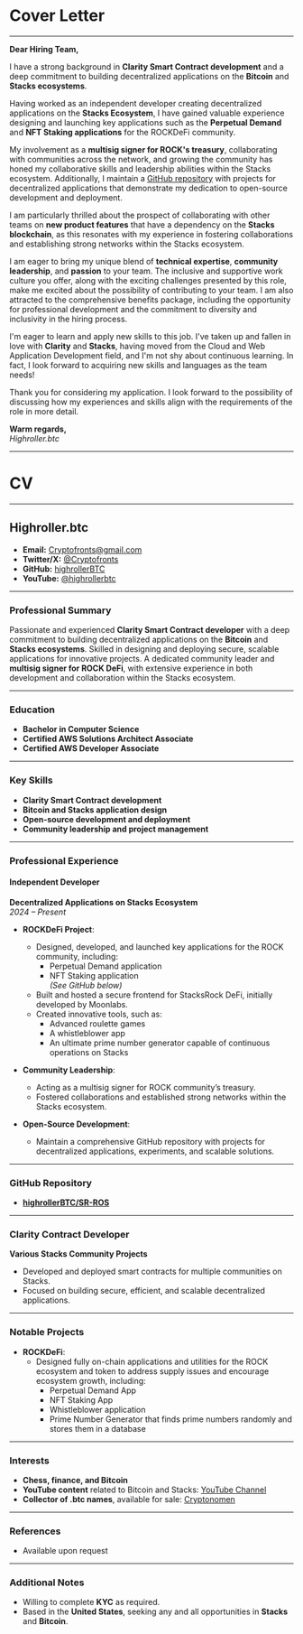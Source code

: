 # **Cover Letter**

---

**Dear Hiring Team,**

I have a strong background in **Clarity Smart Contract development** and a deep commitment to building decentralized applications on the **Bitcoin** and **Stacks ecosystems**.

Having worked as an independent developer creating decentralized applications on the **Stacks Ecosystem**, I have gained valuable experience designing and launching key applications such as the **Perpetual Demand** and **NFT Staking applications** for the ROCKDeFi community.

My involvement as a **multisig signer for ROCK's treasury**, collaborating with communities across the network, and growing the community has honed my collaborative skills and leadership abilities within the Stacks ecosystem. Additionally, I maintain a [GitHub repository](https://github.com/highrollerBTC/SR-ROS) with projects for decentralized applications that demonstrate my dedication to open-source development and deployment.

I am particularly thrilled about the prospect of collaborating with other teams on **new product features** that have a dependency on the **Stacks blockchain**, as this resonates with my experience in fostering collaborations and establishing strong networks within the Stacks ecosystem.

I am eager to bring my unique blend of **technical expertise**, **community leadership**, and **passion** to your team. The inclusive and supportive work culture you offer, along with the exciting challenges presented by this role, make me excited about the possibility of contributing to your team. I am also attracted to the comprehensive benefits package, including the opportunity for professional development and the commitment to diversity and inclusivity in the hiring process.

I'm eager to learn and apply new skills to this job. I've taken up and fallen in love with **Clarity** and **Stacks**, having moved from the Cloud and Web Application Development field, and I'm not shy about continuous learning. In fact, I look forward to acquiring new skills and languages as the team needs!

Thank you for considering my application. I look forward to the possibility of discussing how my experiences and skills align with the requirements of the role in more detail.

**Warm regards,**  
*Highroller.btc*

---

# **CV**

---

## **Highroller.btc**

- **Email:** Cryptofronts@gmail.com  
- **Twitter/X:** [@Cryptofronts](https://twitter.com/Cryptofronts)  
- **GitHub:** [highrollerBTC](https://github.com/highrollerBTC)  
- **YouTube:** [@highrollerbtc](https://www.youtube.com/@highrollerbtc)  

---

### **Professional Summary**

Passionate and experienced **Clarity Smart Contract developer** with a deep commitment to building decentralized applications on the **Bitcoin** and **Stacks ecosystems**. Skilled in designing and deploying secure, scalable applications for innovative projects. A dedicated community leader and **multisig signer for ROCK DeFi**, with extensive experience in both development and collaboration within the Stacks ecosystem.

---

### **Education**

- **Bachelor in Computer Science**  
- **Certified AWS Solutions Architect Associate**  
- **Certified AWS Developer Associate**  

---

### **Key Skills**

- **Clarity Smart Contract development**  
- **Bitcoin and Stacks application design**  
- **Open-source development and deployment**  
- **Community leadership and project management**  

---

### **Professional Experience**

#### **Independent Developer**  
**Decentralized Applications on Stacks Ecosystem**  
*2024 – Present*

- **ROCKDeFi Project**:  
  - Designed, developed, and launched key applications for the ROCK community, including:  
    - Perpetual Demand application  
    - NFT Staking application  
    *(See GitHub below)*  
  - Built and hosted a secure frontend for StacksRock DeFi, initially developed by Moonlabs.  
  - Created innovative tools, such as:  
    - Advanced roulette games  
    - A whistleblower app  
    - An ultimate prime number generator capable of continuous operations on Stacks  

- **Community Leadership**:  
  - Acting as a multisig signer for ROCK community’s treasury.  
  - Fostered collaborations and established strong networks within the Stacks ecosystem.  

- **Open-Source Development**:  
  - Maintain a comprehensive GitHub repository with projects for decentralized applications, experiments, and scalable solutions.  

---

### **GitHub Repository**

- [**highrollerBTC/SR-ROS**](https://github.com/highrollerBTC/SR-ROS)  

---

### **Clarity Contract Developer**  
**Various Stacks Community Projects**  

- Developed and deployed smart contracts for multiple communities on Stacks.  
- Focused on building secure, efficient, and scalable decentralized applications.  

---

### **Notable Projects**

- **ROCKDeFi**:  
  - Designed fully on-chain applications and utilities for the ROCK ecosystem and token to address supply issues and encourage ecosystem growth, including:  
    - Perpetual Demand App  
    - NFT Staking App  
    - Whistleblower application  
    - Prime Number Generator that finds prime numbers randomly and stores them in a database  

---

### **Interests**

- **Chess, finance, and Bitcoin**  
- **YouTube content** related to Bitcoin and Stacks: [YouTube Channel](https://www.youtube.com/@highrollerbtc)  
- **Collector of .btc names**, available for sale: [Cryptonomen](https://cryptonomen.com)  

---

### **References**

- Available upon request  

---

### **Additional Notes**

- Willing to complete **KYC** as required.  
- Based in the **United States**, seeking any and all opportunities in **Stacks** and **Bitcoin**.  
